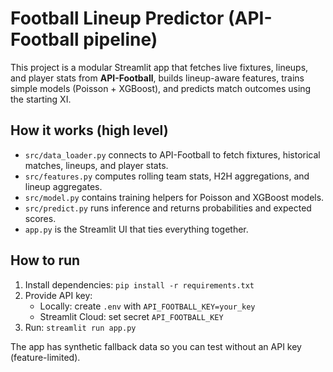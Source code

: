 
# Football Lineup Predictor (API-Football pipeline)

This project is a modular Streamlit app that fetches live fixtures, lineups, and player stats from **API-Football**,
builds lineup-aware features, trains simple models (Poisson + XGBoost), and predicts match outcomes using the starting XI.

## How it works (high level)
- `src/data_loader.py` connects to API-Football to fetch fixtures, historical matches, lineups, and player stats.
- `src/features.py` computes rolling team stats, H2H aggregations, and lineup aggregates.
- `src/model.py` contains training helpers for Poisson and XGBoost models.
- `src/predict.py` runs inference and returns probabilities and expected scores.
- `app.py` is the Streamlit UI that ties everything together.

## How to run
1. Install dependencies: `pip install -r requirements.txt`
2. Provide API key:
   - Locally: create `.env` with `API_FOOTBALL_KEY=your_key`
   - Streamlit Cloud: set secret `API_FOOTBALL_KEY`
3. Run: `streamlit run app.py`

The app has synthetic fallback data so you can test without an API key (feature-limited).

